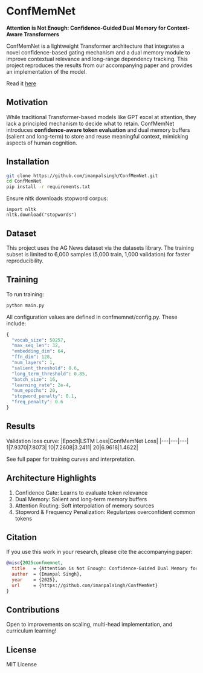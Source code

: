 # ConfMemNet

**Attention is Not Enough: Confidence-Guided Dual Memory for Context-Aware Transformers**

ConfMemNet is a lightweight Transformer architecture that integrates a novel confidence-based gating mechanism and a dual memory module to improve contextual relevance and long-range dependency tracking. This project reproduces the results from our accompanying paper and provides an implementation of the model.

Read it [here](https://github.com/imanpalsingh/ConfMemNet/blob/main/Attention%20is%20not%20enough.pdf)


## Motivation

While traditional Transformer-based models like GPT excel at attention, they lack a principled mechanism to decide what to retain. ConfMemNet introduces **confidence-aware token evaluation** and dual memory buffers (salient and long-term) to store and reuse meaningful context, mimicking aspects of human cognition.



## Installation

```bash
git clone https://github.com/imanpalsingh/ConfMemNet.git
cd ConfMemNet
pip install -r requirements.txt
```

Ensure nltk downloads stopword corpus:
```
import nltk
nltk.download("stopwords")
```

## Dataset
This project uses the AG News dataset via the datasets library. The training subset is limited to 6,000 samples (5,000 train, 1,000 validation) for faster reproducibility.

## Training
To run training:

```bash
python main.py
```
All configuration values are defined in confmemnet/config.py. These include:

```python
{
  "vocab_size": 50257,
  "max_seq_len": 32,
  "embedding_dim": 64,
  "ffn_dim": 128,
  "num_layers": 1,
  "salient_threshold": 0.6,
  "long_term_threshold": 0.85,
  "batch_size": 16,
  "learning_rate": 2e-4,
  "num_epochs": 20,
  "stopword_penalty": 0.1,
  "freq_penalty": 0.6
}
```

## Results
Validation loss curve:
|Epoch|LSTM Loss|ConfMemNet Loss|
|---|---|---|
1|7.9370|7.8073|
10|7.2608|3.2411|
20|6.9618|1.4622|

See full paper for training curves and interpretation.

## Architecture Highlights
1. Confidence Gate: Learns to evaluate token relevance
2. Dual Memory: Salient and long-term memory buffers
3. Attention Routing: Soft interpolation of memory sources
4. Stopword & Frequency Penalization: Regularizes overconfident common tokens

## Citation
If you use this work in your research, please cite the accompanying paper:

```bib
@misc{2025confmemnet,
  title   = {Attention is Not Enough: Confidence-Guided Dual Memory for Context-Aware Transformers},
  author  = {Imanpal Singh},
  year    = {2025},
  url     = {https://github.com/imanpalsingh/ConfMemNet}
}
```

## Contributions
Open to improvements on scaling, multi-head implementation, and curriculum learning!

## License
MIT License
